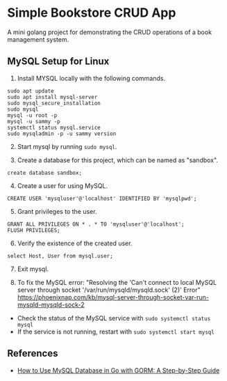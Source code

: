 # Simple Bookstore CRUD App

A mini golang project for demonstrating the CRUD operations of a book management system.

## MySQL Setup for Linux
1. Install MYSQL locally with the following commands.
```
sudo apt update
sudo apt install mysql-server
sudo mysql_secure_installation
sudo mysql
mysql -u root -p
mysql -u sammy -p
systemctl status mysql.service
sudo mysqladmin -p -u sammy version
```

2. Start mysql by running `sudo mysql`.

3. Create a database for this project, which can be named as "sandbox".
```
create database sandbox;
```

4. Create a user for using MySQL.
```
CREATE USER 'mysqluser'@'localhost' IDENTIFIED BY 'mysqlpwd';
```

5. Grant privileges to the user.
```
GRANT ALL PRIVILEGES ON * . * TO 'mysqluser'@'localhost';
FLUSH PRIVILEGES;
```

6. Verify the existence of the created user.
```
select Host, User from mysql.user;
```

7. Exit mysql.

8. To fix the MySQL error: "Resolving the 'Can't connect to local MySQL server through socket '/var/run/mysqld/mysqld.sock' (2)' Error"
https://phoenixnap.com/kb/mysql-server-through-socket-var-run-mysqld-mysqld-sock-2

- Check the status of the MySQL service with `sudo systemctl status mysql`
- If the service is not running, restart with `sudo systemctl start mysql`

## References
* [How to Use MySQL Database in Go with GORM: A Step-by-Step Guide](https://www.sqliz.com/posts/golang-gorm-mysql/)